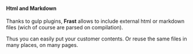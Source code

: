#### Html and Markdown

Thanks to gulp plugins, **Frast** allows to include external html or markdown files (wich of course are parsed on compilation).

Thus you can easily put your customer contents. Or reuse the same files in many places, on many pages.